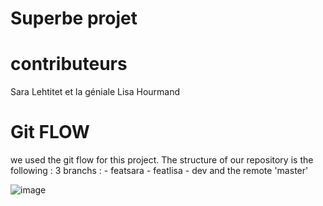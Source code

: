 # Superbe projet

# contributeurs
Sara Lehtitet et la géniale Lisa Hourmand


# Git FLOW 
we used the git flow for this project. The structure of our repository is the following : 
3 branchs : - featsara
            - featlisa
            - dev
and the remote 'master'

![image](https://user-images.githubusercontent.com/48882137/155838038-6d7aebed-8ed0-4f23-a62d-8b4e86679983.png)
